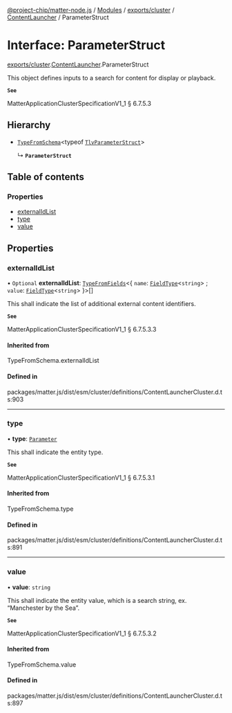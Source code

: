 [@project-chip/matter-node.js](../README.md) / [Modules](../modules.md) / [exports/cluster](../modules/exports_cluster.md) / [ContentLauncher](../modules/exports_cluster.ContentLauncher.md) / ParameterStruct

# Interface: ParameterStruct

[exports/cluster](../modules/exports_cluster.md).[ContentLauncher](../modules/exports_cluster.ContentLauncher.md).ParameterStruct

This object defines inputs to a search for content for display or playback.

**`See`**

MatterApplicationClusterSpecificationV1_1 § 6.7.5.3

## Hierarchy

- [`TypeFromSchema`](../modules/exports_tlv.md#typefromschema)\<typeof [`TlvParameterStruct`](../modules/exports_cluster.ContentLauncher.md#tlvparameterstruct)\>

  ↳ **`ParameterStruct`**

## Table of contents

### Properties

- [externalIdList](exports_cluster.ContentLauncher.ParameterStruct.md#externalidlist)
- [type](exports_cluster.ContentLauncher.ParameterStruct.md#type)
- [value](exports_cluster.ContentLauncher.ParameterStruct.md#value)

## Properties

### externalIdList

• `Optional` **externalIdList**: [`TypeFromFields`](../modules/exports_tlv.md#typefromfields)\<\{ `name`: [`FieldType`](exports_tlv.FieldType.md)\<`string`\> ; `value`: [`FieldType`](exports_tlv.FieldType.md)\<`string`\>  }\>[]

This shall indicate the list of additional external content identifiers.

**`See`**

MatterApplicationClusterSpecificationV1_1 § 6.7.5.3.3

#### Inherited from

TypeFromSchema.externalIdList

#### Defined in

packages/matter.js/dist/esm/cluster/definitions/ContentLauncherCluster.d.ts:903

___

### type

• **type**: [`Parameter`](../enums/exports_cluster.ContentLauncher.Parameter.md)

This shall indicate the entity type.

**`See`**

MatterApplicationClusterSpecificationV1_1 § 6.7.5.3.1

#### Inherited from

TypeFromSchema.type

#### Defined in

packages/matter.js/dist/esm/cluster/definitions/ContentLauncherCluster.d.ts:891

___

### value

• **value**: `string`

This shall indicate the entity value, which is a search string, ex. “Manchester by the Sea”.

**`See`**

MatterApplicationClusterSpecificationV1_1 § 6.7.5.3.2

#### Inherited from

TypeFromSchema.value

#### Defined in

packages/matter.js/dist/esm/cluster/definitions/ContentLauncherCluster.d.ts:897
